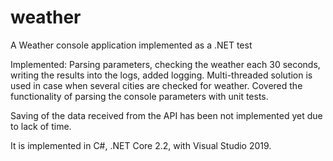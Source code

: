 # weather
A Weather console application implemented as a .NET test

Implemented:
Parsing parameters, checking the weather each 30 seconds, writing the results into the logs, added logging.
Multi-threaded solution is used in case when several cities are checked for weather.
Covered the functionality of parsing the console parameters with unit tests.

Saving of the data received from the API has been not implemented yet due to lack of time.

It is implemented in C#, .NET Core 2.2, with Visual Studio 2019.

